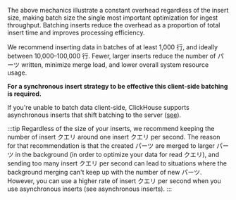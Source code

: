 
The above mechanics illustrate a constant overhead regardless of the insert size, making batch size the single most important optimization for ingest throughput. Batching inserts reduce the overhead as a proportion of total insert time and improves processing efficiency.

We recommend inserting data in batches of at least 1,000 行, and ideally between 10,000–100,000 行. Fewer, larger inserts reduce the number of パーツ written, minimize merge load, and lower overall system resource usage. 

**For a synchronous insert strategy to be effective this client-side batching is required.**

If you're unable to batch data client-side, ClickHouse supports asynchronous inserts that shift batching to the server ([see](/best-practices/selecting-an-insert-strategy#asynchronous-inserts)).

:::tip 
Regardless of the size of your inserts, we recommend keeping the number of insert クエリ around one insert クエリ per second. The reason for that recommendation is that the created パーツ are merged to larger パーツ in the background (in order to optimize your data for read クエリ), and sending too many insert クエリ per second can lead to situations where the background merging can't keep up with the number of new パーツ. However, you can use a higher rate of insert クエリ per second when you use asynchronous inserts (see asynchronous inserts). 
:::
```
